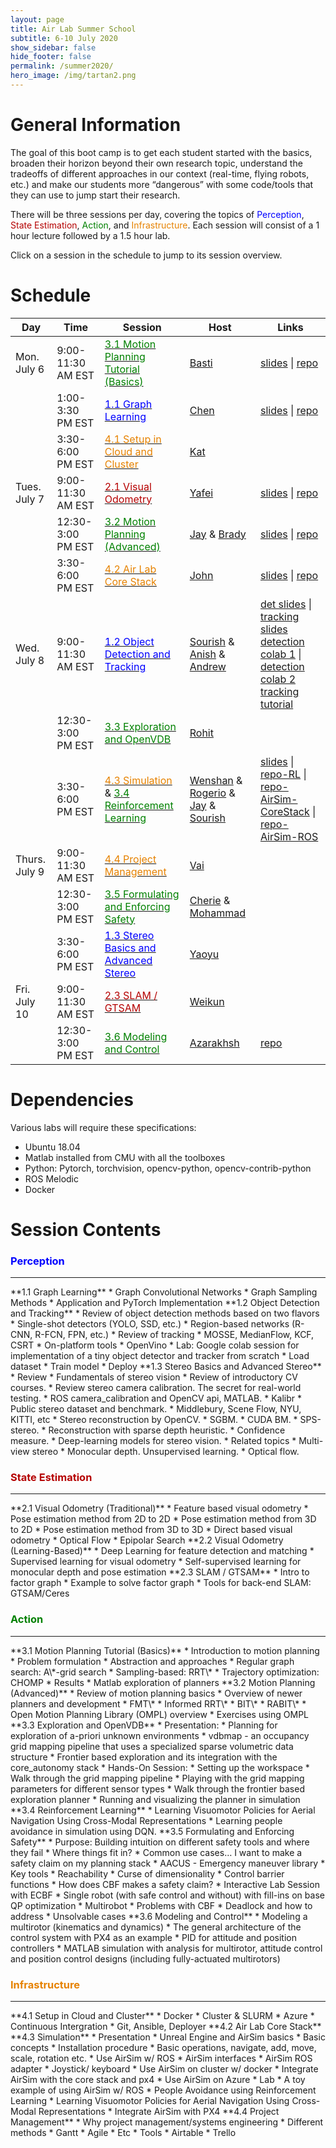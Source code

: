 ```yaml
---
layout: page
title: Air Lab Summer School
subtitle: 6-10 July 2020
show_sidebar: false
hide_footer: false
permalink: /summer2020/
hero_image: /img/tartan2.png
---
```


# General Information
The goal of this boot camp is to get each student started with the basics, broaden their horizon beyond their own research topic, understand the tradeoffs of different approaches in our context (real-time, flying robots, etc.) and make our students more “dangerous” with some code/tools that they can use to jump start their research.

There will be three sessions per day, covering the topics of <span style="color:blue">Perception</span>, <span style="color:#b50000">State Estimation</span>, <span style="color:green">Action</span>, and <span style="color:#e68200">Infrastructure</span>. Each session will consist of a 1 hour lecture followed by a 1.5 hour lab.

Click on a session in the schedule to jump to its session overview.

<!-- Test YouTube Streaming and add instructions for how streaming will work-->

<!-- Need to add slides and video links later -->
<!-- Make sure to save presentation video -->
# Schedule

|Day  |Time   | Session |Host   |Links   |
|---|---|---|---|---|
|Mon. July 6  | 9:00-11:30 AM EST| <a href="#3.1"><span style="color:green">3.1 Motion Planning Tutorial (Basics)</span></a>             | [Basti](/team/sebastian/)  | [slides](https://bitbucket.org/castacks/matlab_planning_toolbox/raw/92f2e209e271db058a3453e45fda2cf134fef536/doc/lecture-slides.pdf) \| [repo](https://bitbucket.org/castacks/matlab_planning_toolbox/src/master/)    |
|     | 1:00-3:30 PM EST| <a href="#1.1"><span style="color:blue">1.1 Graph Learning</span></a>                             | [Chen](/team/chen/)        | [slides](https://entuedu-my.sharepoint.com/:p:/g/personal/cwang017_e_ntu_edu_sg/EZP7dVKiaztAlZNiQwfako4BjRpVCUaRrBJpXIuUX2gZ7Q?e=xi9NaA) \| [repo](https://classroom.github.com/a/h3ktCkJ5)    |
|     | 3:30-6:00 PM EST | <a href="#4.1"><span style="color:#e68200">4.1 Setup in Cloud and Cluster</span>                 | [Kat](/team/katarinac/)  |     |
|Tues. July 7| 9:00-11:30 AM EST| <a href="#2.1"><span style="color:#b50000">2.1 Visual Odometry </span></a>                    | [Yafei](/team/yafeih/)  |   [slides](https://bitbucket.org/castacks/visual_odometry_tutorial/src/master/slides/)  \| [repo](https://bitbucket.org/castacks/visual_odometry_tutorial/src/master/)
|     | 12:30-3:00 PM EST| <a href="#3.2"><span style="color:green">3.2 Motion Planning (Advanced)</span></a>  | [Jay](/team/jay/) & [Brady](/team/bradym/) |    [slides](https://bitbucket.org/castacks/core_planning_tutorial/raw/c8da578242cf8313aafbb986e5f265a9823ad6c1/doc/planning_presentation.pdf) \| [repo](https://bitbucket.org/castacks/core_planning_tutorial/src/master/) |
|     | 3:30-6:00 PM EST | <a href="#4.2"><span style="color:#e68200">4.2 Air Lab Core Stack</span></a>                                  | [John](/team/johnk/)  |   [slides](https://bitbucket.org/castacks/core_central/src/master/CoreAutonomyStack.pdf) \| [repo](https://bitbucket.org/castacks/core_central/src/master/)   |
|Wed. July 8  | 9:00-11:30 AM EST| <a href="#1.2"><span style="color:blue">1.2 Object Detection and Tracking</span></a>              | [Sourish](/team/sourish/) & [Anish](/team/anishb/) & [Andrew](/team/andrews/)|  [det slides](https://www.icloud.com/keynote/0Xvw5vU-4onTdsls9KCF3hJYA#Object_Detection_-_Airlab_Tutorial_Week) \| [tracking slides](https://drive.google.com/file/d/1YEEzmm4W66Y11aOiV85lCJ9VZqmJiZaW/view?usp=sharing) <br> [detection colab 1](https://colab.research.google.com/github/tensorflow/hub/blob/master/examples/colab/object_detection.ipynb) \| [detection colab 2](https://colab.research.google.com/drive/1aJ5t-54OTUL25NhQpuDEiEA2oh5U8n65?usp=sharing) <br> [tracking tutorial](https://bitbucket.org/castacks/tracker_tutorial_ws/src/master/)   |
|     | 12:30-3:00 PM EST| <a href="#3.3"><span style="color:green">3.3 Exploration and OpenVDB</span></a>         | [Rohit](/team/rohitg/)  |     |
|     | 3:30-6:00 PM EST | <a href="#4.3"><span style="color:#e68200">4.3 Simulation</span></a> & <a href="#3.4"><span style="color:green">3.4 Reinforcement Learning</span></a>    | [Wenshan](/team/wenshan/) & [Rogerio](/team/rogeriob/) & [Jay](/team/jay/) & [Sourish](/team/sourish/)|  [slides](https://docs.google.com/presentation/d/1WjDkEG4gcHYCdHq_0fyOBeLErEVZ-gJwwwx4O2I3ook/edit?usp=sharing) \| [repo-RL](https://github.com/Amigoshan/tut20_people_avoidance) \| [repo-AirSim-CoreStack](https://bitbucket.org/castacks/core_central/src/airsim/rosinstalls/airsim.rosinstall) \| [repo-AirSim-ROS](https://bitbucket.org/castacks/airsimros/src/master/) |
|Thurs. July 9| 9:00-11:30 AM EST| <a href="#1.2"><span style="color:#e68200">4.4 Project Management</span></a>          | [Vai](/team/vaibhavv/)  |     |
|     | 12:30-3:00 PM EST| <a href="#3.5"><span style="color:green">3.5 Formulating and Enforcing Safety</span></a>                  | [Cherie](/team/cherie/) & [Mohammad](/team/mohammadrezam/)   |     |
|     | 3:30-6:00 PM EST | <a href="#4.4"><span style="color:blue">1.3 Stereo Basics and Advanced Stereo</span></a>              |[Yaoyu](/team/yaoyuh/)  |     |
|Fri. July 10  | 9:00-11:30 AM EST| <a href="#2.3"><span style="color:#b50000">2.3 SLAM / GTSAM</span></a>                                | [Weikun](/team/weikun/)  |     |
|     | 12:30-3:00 PM EST| <a href="#3.6"><span style="color:green">3.6 Modeling and Control</span></a>                                     | [Azarakhsh](/team/azarakhsh/)  | [repo](https://bitbucket.org/castacks/multirotor_control_tutorial) |

# Dependencies
Various labs will require these specifications:
* Ubuntu 18.04
* Matlab installed from CMU with all the toolboxes
* Python: Pytorch, torchvision, opencv-python, opencv-contrib-python
* ROS Melodic
* Docker


# Session Contents


### <span style="color:blue">Perception</span>
---

<a id="1.1" />
**1.1 Graph Learning**
* Graph Convolutional Networks
* Graph Sampling Methods
* Application and PyTorch Implementation

<a id="1.2" />
**1.2 Object Detection and Tracking**
* Review of object detection methods based on two flavors
    * Single-shot detectors (YOLO, SSD, etc.)
    * Region-based networks (R-CNN, R-FCN, FPN, etc.)
* Review of tracking
    * MOSSE, MedianFlow, KCF, CSRT
* On-platform tools
    * OpenVino
* Lab: Google colab session for implementation of a tiny object detector and tracker from scratch
    * Load dataset
    * Train model
    * Deploy

<a id="1.3" />
**1.3 Stereo Basics and Advanced Stereo**
* Review
  * Fundamentals of stereo vision
  * Review of introductory CV courses.
* Review stereo camera calibration. The secret for real-world testing.
  * ROS camera_calibration and OpenCV api, MATLAB.
  * Kalibr
* Public stereo dataset and benchmark.
  * Middlebury, Scene Flow, NYU, KITTI, etc
* Stereo reconstruction by OpenCV.
  * SGBM.
  * CUDA BM.
* SPS-stereo.
* Reconstruction with sparse depth heuristic.
* Confidence measure.
* Deep-learning models for stereo vision.
* Related topics
  * Multi-view stereo
  * Monocular depth. Unsupervised learning.
  * Optical flow.


### <span style="color:#b50000">State Estimation</span>
---

<a id="2.1" />
**2.1 Visual Odometry (Traditional)**
* Feature based visual odometry
  * Pose estimation method from 2D to 2D
  * Pose estimation method from 3D to 2D
  * Pose estimation method from 3D to 3D
* Direct based visual odometry
  * Optical Flow
  * Epipolar Search


<a id="2.2" />
**2.2 Visual Odometry (Learning-Based)**
* Deep Learning for feature detection and matching
* Supervised learning for visual odometry
* Self-supervised learning for monocular depth and pose estimation


<a id="2.3" />
**2.3 SLAM / GTSAM**
* Intro to factor graph
* Example to solve factor graph
* Tools for back-end SLAM: GTSAM/Ceres


### <span style="color:green">Action</span>
---

<a id="3.1" />
**3.1 Motion Planning Tutorial (Basics)**
* Introduction to motion planning
* Problem formulation
* Abstraction and approaches
  * Regular graph search: A\*-grid search
  * Sampling-based: RRT\*
  * Trajectory optimization: CHOMP
* Results
* Matlab exploration of planners

<a id="3.2" />
**3.2 Motion Planning (Advanced)**
* Review of motion planning basics
* Overview of newer planners and development
  * FMT\*
  * Informed RRT\*
  * BIT\*
  * RABIT\*
* Open Motion Planning Library (OMPL) overview
* Exercises using OMPL


<a id="3.3" />
**3.3 Exploration and OpenVDB**
* Presentation:
  * Planning for exploration of a-priori unknown environments
  * vdbmap - an occupancy grid mapping pipeline that uses a specialized sparse volumetric data structure
  * Frontier based exploration and its integration with the core_autonomy stack
* Hands-On Session:
  * Setting up the workspace
  * Walk through the grid mapping pipeline
  * Playing with the grid mapping parameters for different sensor types
  * Walk through the frontier based exploration planner
  * Running and visualizing the planner in simulation


<a id="3.4" />
**3.4 Reinforcement Learning**
* Learning Visuomotor Policies for Aerial Navigation Using Cross-Modal Representations
* Learning people avoidance in simulation using DQN.


<a id="3.5" />
**3.5 Formulating and Enforcing Safety**
* Purpose: Building intuition on different safety tools and where they fail
* Where things fit in?
* Common use cases… I want to make a safety claim on my planning stack
  * AACUS - Emergency maneuver library
* Key tools
  * Reachability
  * Curse of dimensionality
* Control barrier functions
  * How does CBF makes a safety claim?
* Interactive Lab Session with ECBF
  * Single robot (with safe control and without) with fill-ins on base QP optimization
  * Multirobot
  * Problems with CBF
    * Deadlock and how to address
    * Unsolvable cases


<a id="3.6" />
**3.6 Modeling and Control**
* Modeling a multirotor (kinematics and dynamics)
* The general architecture of the control system with PX4 as an example
* PID for attitude and position controllers
* MATLAB simulation with analysis for multirotor, attitude control and position control designs (including fully-actuated multirotors)



### <span style="color:#e68200">Infrastructure</span>
---

<a id="4.1" />
**4.1 Setup in Cloud and Cluster**
* Docker
* Cluster & SLURM
* Azure
* Continuous Intergration
* Git, Ansible, Deployer



<a id="4.2" />
**4.2 Air Lab Core Stack**

<a id="4.3" />
**4.3 Simulation**
* Presentation
  * Unreal Engine and AirSim basics
    * Basic concepts
    * Installation procedure
    * Basic operations, navigate, add, move, scale, rotation etc.
  * Use AirSim w/ ROS
    * AirSim interfaces
    * AirSim ROS adapter
    * Joystick/ keyboard
  * Use AirSim on cluster w/ docker
  * Integrate AirSim with the core stack and px4
  * Use AirSim on Azure
* Lab
  * A toy example of using AirSim w/ ROS
  * People Avoidance using Reinforcement Learning
  * Learning Visuomotor Policies for Aerial Navigation Using Cross-Modal Representations
  * Integrate AirSim with PX4



<a id="4.4" />
**4.4 Project Management**
* Why project management/systems engineering
* Different methods
  * Gantt
  * Agile
  * Etc
* Tools
  * Airtable
  * Trello
